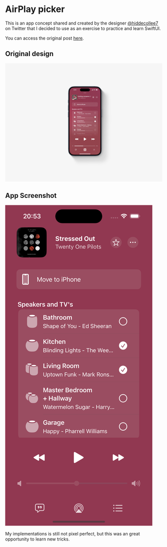 # AirPlay picker

This is an app concept shared and created by the designer [@hiddecollee7](https://x.com/hiddecollee7) on Twitter that I decided to use as an exercise to practice and learn SwiftUI.

You can access the original post [here](https://x.com/hiddecollee7/status/1717272080268267642?s=20).

## Original design

![airplayConcept](./.github/airplayConcept.png)

## App Screenshot

![screenshot](./.github/screenshot.png)

My implementations is still not pixel perfect, but this was an great opportunity to learn new tricks.
